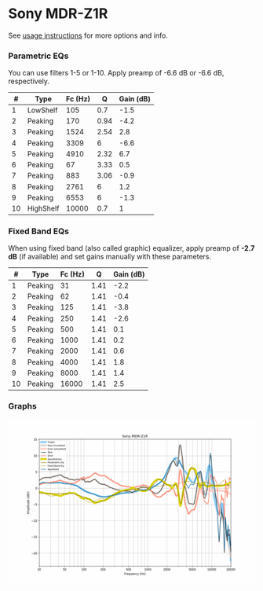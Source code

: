 # Sony MDR-Z1R
See [usage instructions](https://github.com/jaakkopasanen/AutoEq#usage) for more options and info.

### Parametric EQs
You can use filters 1-5 or 1-10. Apply preamp of -6.6 dB or -6.6 dB, respectively.

|   # | Type      |   Fc (Hz) |    Q |   Gain (dB) |
|-----|-----------|-----------|------|-------------|
|   1 | LowShelf  |       105 | 0.7  |        -1.5 |
|   2 | Peaking   |       170 | 0.94 |        -4.2 |
|   3 | Peaking   |      1524 | 2.54 |         2.8 |
|   4 | Peaking   |      3309 | 6    |        -6.6 |
|   5 | Peaking   |      4910 | 2.32 |         6.7 |
|   6 | Peaking   |        67 | 3.33 |         0.5 |
|   7 | Peaking   |       883 | 3.06 |        -0.9 |
|   8 | Peaking   |      2761 | 6    |         1.2 |
|   9 | Peaking   |      6553 | 6    |        -1.3 |
|  10 | HighShelf |     10000 | 0.7  |         1   |

### Fixed Band EQs
When using fixed band (also called graphic) equalizer, apply preamp of **-2.7 dB** (if available) and set gains manually with these parameters.

|   # | Type    |   Fc (Hz) |    Q |   Gain (dB) |
|-----|---------|-----------|------|-------------|
|   1 | Peaking |        31 | 1.41 |        -2.2 |
|   2 | Peaking |        62 | 1.41 |        -0.4 |
|   3 | Peaking |       125 | 1.41 |        -3.8 |
|   4 | Peaking |       250 | 1.41 |        -2.6 |
|   5 | Peaking |       500 | 1.41 |         0.1 |
|   6 | Peaking |      1000 | 1.41 |         0.2 |
|   7 | Peaking |      2000 | 1.41 |         0.6 |
|   8 | Peaking |      4000 | 1.41 |         1.8 |
|   9 | Peaking |      8000 | 1.41 |         1.4 |
|  10 | Peaking |     16000 | 1.41 |         2.5 |

### Graphs
![](./Sony%20MDR-Z1R.png)
